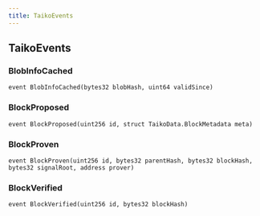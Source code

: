 ```yaml
---
title: TaikoEvents
---
```


## TaikoEvents

### BlobInfoCached

```solidity
event BlobInfoCached(bytes32 blobHash, uint64 validSince)
```

### BlockProposed

```solidity
event BlockProposed(uint256 id, struct TaikoData.BlockMetadata meta)
```

### BlockProven

```solidity
event BlockProven(uint256 id, bytes32 parentHash, bytes32 blockHash, bytes32 signalRoot, address prover)
```

### BlockVerified

```solidity
event BlockVerified(uint256 id, bytes32 blockHash)
```

